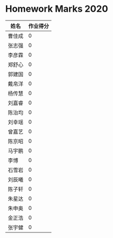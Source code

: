 Homework Marks 2020
=
姓名|作业得分
----|------
曹佳成|0
张志强|0
李彦霖|0
郑舒心|0
郭建国|0
戴帛洋|0
杨传慧|0
刘嘉睿|0
陈治均|0
刘幸瑶|0
曾嘉艺|0
陈京昭|0
马宇鹏|0
李博|0
石雪岩|0
刘辰曦|0
陈子轩|0
朱星达|0
朱申奥|0
金正浩|0
张宇健|0
